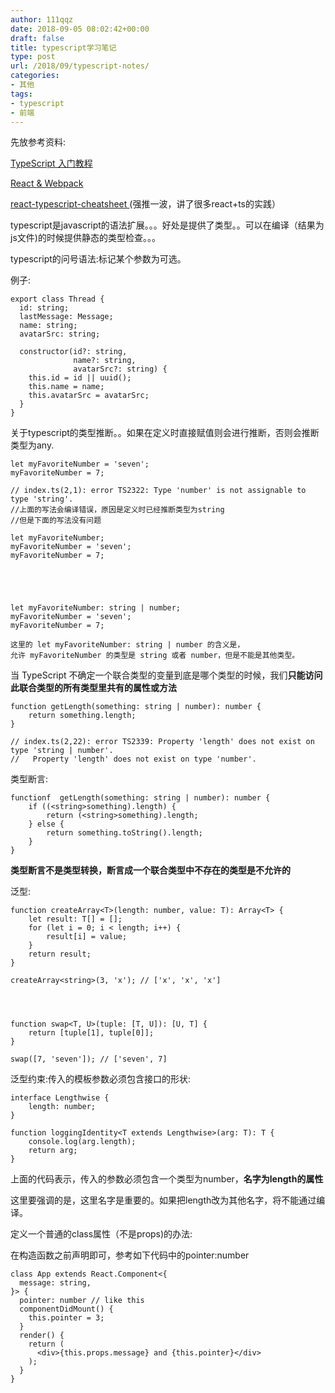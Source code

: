 ```yaml
---
author: 111qqz
date: 2018-09-05 08:02:42+00:00
draft: false
title: typescript学习笔记
type: post
url: /2018/09/typescript-notes/
categories:
- 其他
tags:
- typescript
- 前端
---
```


先放参考资料:

[TypeScript 入门教程](https://ts.xcatliu.com/)

[React & Webpack](http://www.typescriptlang.org/docs/handbook/react-&-webpack.html)

[react-typescript-cheatsheet ](https://github.com/sw-yx/react-typescript-cheatsheet/blob/master/README.md)(强推一波，讲了很多react+ts的实践）

typescript是javascript的语法扩展。。。好处是提供了类型。。可以在编译（结果为js文件)的时候提供静态的类型检查。。。

typescript的问号语法:标记某个参数为可选。

例子:

    
    export class Thread {
      id: string;
      lastMessage: Message;
      name: string;
      avatarSrc: string;
    
      constructor(id?: string,
                  name?: string,
                  avatarSrc?: string) {
        this.id = id || uuid();
        this.name = name;
        this.avatarSrc = avatarSrc;
      }
    }




关于typescript的类型推断。。如果在定义时直接赋值则会进行推断，否则会推断类型为any.

    
    let myFavoriteNumber = 'seven';
    myFavoriteNumber = 7;
    
    // index.ts(2,1): error TS2322: Type 'number' is not assignable to type 'string'.
    //上面的写法会编译错误，原因是定义时已经推断类型为string
    //但是下面的写法没有问题
    
    let myFavoriteNumber;
    myFavoriteNumber = 'seven';
    myFavoriteNumber = 7;




    
    let myFavoriteNumber: string | number;
    myFavoriteNumber = 'seven';
    myFavoriteNumber = 7;
    
    这里的 let myFavoriteNumber: string | number 的含义是，
    允许 myFavoriteNumber 的类型是 string 或者 number，但是不能是其他类型。


当 TypeScript 不确定一个联合类型的变量到底是哪个类型的时候，我们**只能访问此联合类型的所有类型里共有的属性或方法**

    
    function getLength(something: string | number): number {
        return something.length;
    }
    
    // index.ts(2,22): error TS2339: Property 'length' does not exist on type 'string | number'.
    //   Property 'length' does not exist on type 'number'.


类型断言:

    
    functionf  getLength(something: string | number): number {
        if ((<string>something).length) {
            return (<string>something).length;
        } else {
            return something.toString().length;
        }
    }


**类型断言不是类型转换，断言成一个联合类型中不存在的类型是不允许的**

泛型:

    
    function createArray<T>(length: number, value: T): Array<T> {
        let result: T[] = [];
        for (let i = 0; i < length; i++) {
            result[i] = value;
        }
        return result;
    }
    
    createArray<string>(3, 'x'); // ['x', 'x', 'x']



    
    function swap<T, U>(tuple: [T, U]): [U, T] {
        return [tuple[1], tuple[0]];
    }
    
    swap([7, 'seven']); // ['seven', 7]


泛型约束:传入的模板参数必须包含接口的形状:

    
    interface Lengthwise {
        length: number;
    }
    
    function loggingIdentity<T extends Lengthwise>(arg: T): T {
        console.log(arg.length);
        return arg;
    }


上面的代码表示，传入的参数必须包含一个类型为number，**名字为length的属性**

这里要强调的是，这里名字是重要的。如果把length改为其他名字，将不能通过编译。



定义一个普通的class属性（不是props)的办法:

在构造函数之前声明即可，参考如下代码中的pointer:number

    
    class App extends React.Component<{
      message: string,
    }> {
      pointer: number // like this
      componentDidMount() {
        this.pointer = 3;
      }
      render() {
        return (
          <div>{this.props.message} and {this.pointer}</div>
        );
      }
    }

























